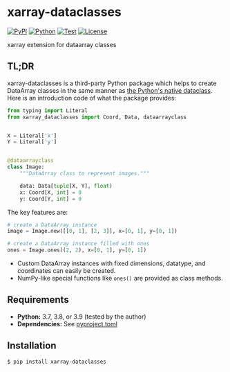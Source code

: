 # xarray-dataclasses

[![PyPI](https://img.shields.io/pypi/v/xarray-dataclasses.svg?label=PyPI&style=flat-square)](https://pypi.org/project/xarray-dataclasses/)
[![Python](https://img.shields.io/pypi/pyversions/xarray-dataclasses.svg?label=Python&color=yellow&style=flat-square)](https://pypi.org/project/xarray-dataclasses/)
[![Test](https://img.shields.io/github/workflow/status/astropenguin/xarray-dataclasses/Test?logo=github&label=Test&style=flat-square)](https://github.com/astropenguin/xarray-dataclasses/actions)
[![License](https://img.shields.io/badge/license-MIT-blue.svg?label=License&style=flat-square)](LICENSE)

xarray extension for dataarray classes

## TL;DR

xarray-dataclasses is a third-party Python package which helps to create DataArray classes in the same manner as [the Python's native dataclass].
Here is an introduction code of what the package provides:

```python
from typing import Literal
from xarray_dataclasses import Coord, Data, dataarrayclass


X = Literal['x']
Y = Literal['y']


@dataarrayclass
class Image:
    """DataArray class to represent images."""

    data: Data[tuple[X, Y], float)
    x: Coord[X, int] = 0
    y: Coord[Y, int] = 0

```

The key features are:

```python
# create a DataArray instance
image = Image.new([[0, 1], [2, 3]], x=[0, 1], y=[0, 1])

# create a DataArray instance filled with ones
ones = Image.ones((2, 2), x=[0, 1], y=[0, 1])
```

- Custom DataArray instances with fixed dimensions, datatype, and coordinates can easily be created.
- NumPy-like special functions like ``ones()`` are provided as class methods.

## Requirements

- **Python:** 3.7, 3.8, or 3.9 (tested by the author)
- **Dependencies:** See [pyproject.toml](pyproject.toml)

## Installation

```shell
$ pip install xarray-dataclasses
```

<!-- References -->
[the Python's native dataclass]: https://docs.python.org/3/library/dataclasses.html
